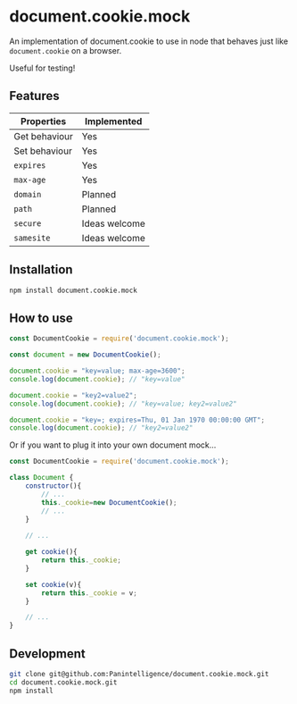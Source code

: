 # document.cookie.mock
An implementation of document.cookie to use in node that behaves just like `document.cookie` on a browser.

Useful for testing!

## Features

|   Properties  |  Implemented  |
|---------------|---------------|
| Get behaviour | Yes           |
| Set behaviour | Yes           |
| `expires`     | Yes           |
| `max-age`     | Yes           |
| `domain`      | Planned       |
| `path`        | Planned       |
| `secure`      | Ideas welcome |
| `samesite`    | Ideas welcome |

## Installation
```bash
npm install document.cookie.mock
```

## How to use

```javascript
const DocumentCookie = require('document.cookie.mock');

const document = new DocumentCookie();

document.cookie = "key=value; max-age=3600";
console.log(document.cookie); // "key=value"

document.cookie = "key2=value2";
console.log(document.cookie); // "key=value; key2=value2"

document.cookie = "key=; expires=Thu, 01 Jan 1970 00:00:00 GMT";
console.log(document.cookie); // "key2=value2"
```

Or if you want to plug it into your own document mock...
```javascript
const DocumentCookie = require('document.cookie.mock');

class Document {
    constructor(){
        // ...
        this._cookie=new DocumentCookie();
        // ...
    }
    
    // ...

    get cookie(){
        return this._cookie;
    }

    set cookie(v){
        return this._cookie = v;
    }

    // ...
}
```

## Development
```bash
git clone git@github.com:Panintelligence/document.cookie.mock.git
cd document.cookie.mock.git
npm install
```